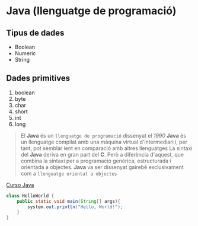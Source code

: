 # Java (llenguatge de programació)
## Tipus de dades
* Boolean
* Numeric
* String

## Dades primitives
1. boolean
2. byte
3. char
4. short
5. int
6. long

> El **Java** és un ```llenguatge de programació``` dissenyat el *1990*
> **Java** és un llenguatge compilat amb una màquina virtual d'intermediari
i, per tant, pot semblar lent en comparació amb altres llenguatges
La sintaxi del **Java** deriva en gran part del **C**. 
Però a diferència d'aquest, que combina la sintaxi
 per a programació genèrica, estructurada i orientada a objectes.
**Java** va ser dissenyat gairebé exclusivament com a ```llenguatge
 orientat a objectes```

[Curso Java](https://javadesdecero.es/)

```java
class HelloWorld {
	public static void main(String[] args){
		system.out.println("Hello, World!");
	}
}
```

